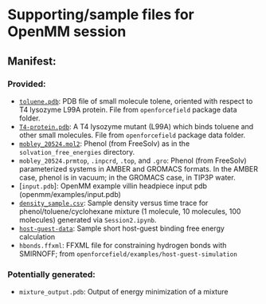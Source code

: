 # Supporting/sample files for OpenMM session

## Manifest:

### Provided:
- [`toluene.pdb`](toluene.pdb): PDB file of small molecule tolene, oriented with respect to T4 lysozyme L99A protein. File from `openforcefield` package data folder.
- [`T4-protein.pdb`](T4-protein.pdb): A T4 lysozyme mutant (L99A) which binds toluene and other small molecules. File from `openforcefield` package data folder.
- [`mobley_20524.mol2`](mobley_20524.mol2): Phenol (from FreeSolv) as in the `solvation_free_energies` directory.
- `mobley_20524.prmtop`, `.inpcrd`, `.top`, and `.gro`: Phenol (from FreeSolv) parameterized systems in AMBER and GROMACS formats. In the AMBER case, phenol is in vacuum; in the GROMACS case, in TIP3P water.
- [`input.pdb`]: OpenMM example villin headpiece input pdb (openmm/examples/input.pdb)
- [`density_sample.csv`](desity_sample.csv): Sample density versus time trace for phenol/toluene/cyclohexane mixture (1 molecule, 10 molecules, 100 molecules) generated via `Session2.ipynb`.
- [`host-guest-data`](host-guest-data): Sample short host-guest binding free energy calculation
- `hbonds.ffxml`: FFXML file for constraining hydrogen bonds with SMIRNOFF; from `openforcefield/examples/host-guest-simulation`

### Potentially generated:
- `mixture_output.pdb`: Output of energy minimization of a mixture
